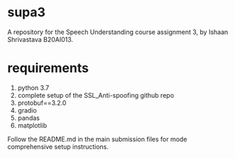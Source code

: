 # supa3
A repository for the Speech Understanding course assignment 3, by Ishaan Shrivastava B20AI013.

# requirements

1. python 3.7
2. complete setup of the SSL_Anti-spoofing github repo
3. protobuf==3.2.0
4. gradio
5. pandas
6. matplotlib

Follow the README.md in the main submission files for mode comprehensive setup instructions.